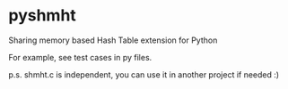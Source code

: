 pyshmht
=======

Sharing memory based Hash Table extension for Python

For example, see test cases in py files.

p.s. shmht.c is independent, you can use it in another project if needed :)
